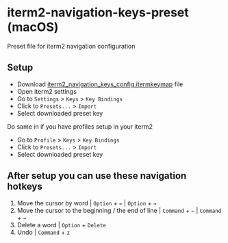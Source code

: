 # iterm2-navigation-keys-preset (macOS)
Preset file for iterm2 navigation configuration 

## Setup

* Download [iterm2_navigation_keys_config.itermkeymap](https://raw.githubusercontent.com/VamOSGS/iterm2-navigation-keys-preset/master/iterm2_navigation_keys_config.itermkeymap) file
* Open iterm2 settings
* Go to `Settings` > `Keys` > `Key Bindings`
* Click to `Presets...` > `Import`
* Select downloaded preset key

Do same in  if you have profiles setup in your iterm2
* Go to `Profile` > `Keys` > `Key Bindings`
* Click to `Presets...` > `Import`
* Select downloaded preset key

## After setup you can use these navigation hotkeys

1. Move the cursor by word | `Option` + `←` | `Option` + `→`
2. Move the cursor to the beginning / the end of line | `Command` + `←` | `Command` + `→`
3. Delete a word | `Option` + `Delete`
4. Undo | `Command` + `z`


